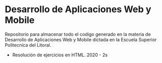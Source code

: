 # Desarrollo de Aplicaciones Web y Mobile

Repositorio para almacenar todo el codigo generado en la materia de Desarrollo de Aplicaciones Web y Mobile dictada en la Escuela Superior Politecnica del Litoral.

* Resolución de ejercicios en HTML.
2020 - 2s
